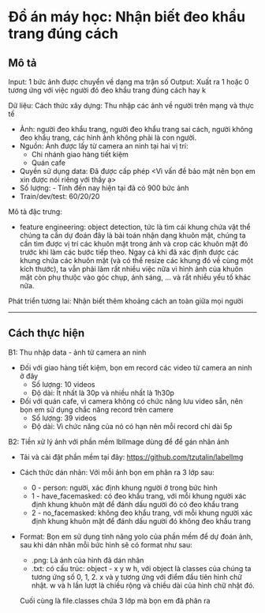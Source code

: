 # **Đồ án máy học: Nhận biết đeo khẩu trang đúng cách**

## Mô tả

Input: 1 bức ảnh được chuyển về dạng ma trận số
Output: Xuất ra 1 hoặc 0 tương ứng với việc người đó đeo khẩu trang đúng cách hay k

Dữ liệu:
Cách thức xây dựng: Thu nhập các ảnh về người trên mạng và thực tế

+ Ảnh: người đeo khẩu trang, người đeo khẩu trang sai cách, người không đeo khẩu trang, các hình ảnh không phải là con người.
+ Nguồn: Ảnh được lấy từ camera an ninh tại hai vị trí:
  + Chi nhánh giao hàng tiết kiệm
  + Quán cafe
+ Quyền sử dụng data: Đã được cấp phép <Vì vấn đề bảo mật nên bọn em xin được nói riêng với thầy ạ>
+ Số lượng: - Tính đến nay hiện tại đã có 900 bức ảnh
+ Train/dev/test: 60/20/20

Mô tả đặc trưng:

+ feature engineering: object detection, tức là tìm cái khung chứa vật thể chúng ta cần dự đoán đây là bài toán nhận dạng khuôn mặt, chúng ta cần tìm được vị trí các khuôn mặt trong ảnh và crop các khuôn mặt đó trước khi làm các bước tiếp theo. Ngay cả khi đã xác định được các khung chứa các khuôn mặt (và có thể resize các khung đó về cùng một kích thước), ta vẫn phải làm rất nhiều việc nữa vì hình ảnh của khuôn mặt còn phụ thưộc vào góc chụp, ánh sáng, … và rất nhiều yếu tố khác nữa.

Phát triển tương lai: Nhận biết thêm khoảng cách an toàn giữa mọi người

---

## Cách thực hiện

B1: Thu nhập data - ảnh từ camera an ninh

- Đối với giao hàng tiết kiệm, bọn em record các video từ camera an ninh ở đây
  - Số lượng: 10 videos
  - Độ dài: Ít nhất là 30p  và nhiều nhất là 1h30p
- Đối với quán cafe, vì camera không có chức năng lưu video sẵn, nên bọn em sử dụng chắc năng record trên camere
  - Số lượng: 39 videos
  - Độ dài: Vì chức năng của nó có hạn nên mỗi record chỉ dài 5p

B2: Tiền xử lý ảnh với phần mềm lblImage dùng để để gán nhãn ảnh

- Tải và cài đặt phần mềm tại đây: https://github.com/tzutalin/labelImg

- Cách thức dán nhãn: Với mỗi ảnh bọn em phân ra 3 lớp sau:

  - 0 - person: người, xác định khung người ở trong bức hình
  - 1 - have_facemasked: có đeo khẩu trang, với mỗi khung người xác định khung khuôn mặt để đánh dấu người đó có đeo khẩu trang 
  - 2 - no_facemasked: không đeo khẩu trang,  với mỗi khung người xác định khung khuôn mặt để đánh dấu người đó không đeo khẩu trang 

- Format: Bọn em sử dụng tính năng yolo của phần mềm để dự đoán ảnh, sau khi dán nhãn mỗi bức hình sẽ có format như sau:

  - .png: Là ảnh của hình đã dán nhãn
  - .txt: có cấu trúc: object - x y w h, với object là classes của chúng ta tương ứng số 0, 1, 2. x và y tương ứng với điểm đầu tiên hình chữ nhật. w và h lần lượt là chiều rộng và chiều dài của hình chữ nhật đó.

  Cuối cùng là file.classes chứa 3 lớp mà bọn em đã phân ra

